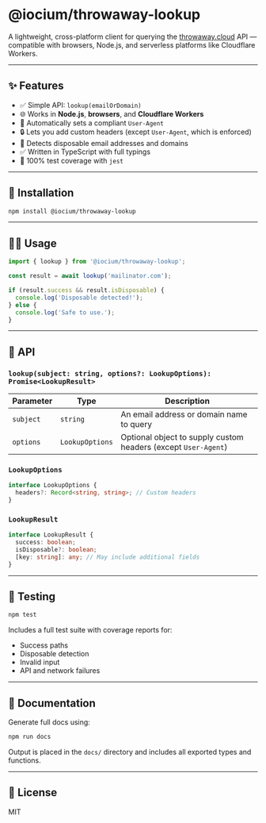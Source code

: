 # @iocium/throwaway-lookup

A lightweight, cross-platform client for querying the [throwaway.cloud](https://throwaway.cloud) API — compatible with browsers, Node.js, and serverless platforms like Cloudflare Workers.

---

## ✨ Features

- ✅ Simple API: `lookup(emailOrDomain)`
- 🌐 Works in **Node.js**, **browsers**, and **Cloudflare Workers**
- 🧠 Automatically sets a compliant `User-Agent`
- 🔒 Lets you add custom headers (except `User-Agent`, which is enforced)
- 🚫 Detects disposable email addresses and domains
- ✅ Written in TypeScript with full typings
- 🧪 100% test coverage with `jest`

---

## 🚀 Installation

```bash
npm install @iocium/throwaway-lookup
```

---

## 🧑‍💻 Usage

```ts
import { lookup } from '@iocium/throwaway-lookup';

const result = await lookup('mailinator.com');

if (result.success && result.isDisposable) {
  console.log('Disposable detected!');
} else {
  console.log('Safe to use.');
}
```

---

## 🔧 API

### `lookup(subject: string, options?: LookupOptions): Promise<LookupResult>`

| Parameter | Type | Description |
|----------|------|-------------|
| `subject` | `string` | An email address or domain name to query |
| `options` | `LookupOptions` | Optional object to supply custom headers (except `User-Agent`) |

### `LookupOptions`

```ts
interface LookupOptions {
  headers?: Record<string, string>; // Custom headers
}
```

### `LookupResult`

```ts
interface LookupResult {
  success: boolean;
  isDisposable?: boolean;
  [key: string]: any; // May include additional fields
}
```

---

## 🧪 Testing

```bash
npm test
```

Includes a full test suite with coverage reports for:
- Success paths
- Disposable detection
- Invalid input
- API and network failures

---

## 📘 Documentation

Generate full docs using:

```bash
npm run docs
```

Output is placed in the `docs/` directory and includes all exported types and functions.

---

## 📜 License

MIT
